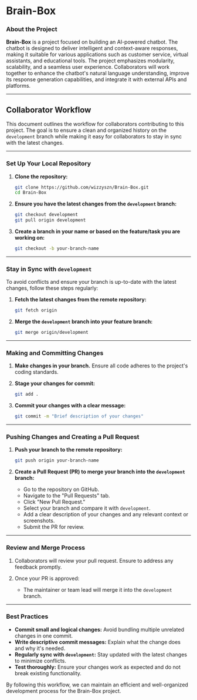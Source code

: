 # Brain-Box

### About the Project

**Brain-Box** is a project focused on building an AI-powered chatbot. The chatbot is designed to deliver intelligent and context-aware responses, making it suitable for various applications such as customer service, virtual assistants, and educational tools. The project emphasizes modularity, scalability, and a seamless user experience. Collaborators will work together to enhance the chatbot's natural language understanding, improve its response generation capabilities, and integrate it with external APIs and platforms.

---

## Collaborator Workflow

This document outlines the workflow for collaborators contributing to this project. The goal is to ensure a clean and organized history on the `development` branch while making it easy for collaborators to stay in sync with the latest changes.

---


### Set Up Your Local Repository

1. **Clone the repository:**
   ```bash
   git clone https://github.com/wizzyszn/Brain-Box.git
   cd Brain-Box
   ```

2. **Ensure you have the latest changes from the `development` branch:**
   ```bash
   git checkout development
   git pull origin development
   ```

3. **Create a branch in your name or based on the feature/task you are working on:**
   ```bash
   git checkout -b your-branch-name
   ```

---

### Stay in Sync with `development`

To avoid conflicts and ensure your branch is up-to-date with the latest changes, follow these steps regularly:

1. **Fetch the latest changes from the remote repository:**
   ```bash
   git fetch origin
   ```

2. **Merge the `development` branch into your feature branch:**
   ```bash
   git merge origin/development
   ```

---

### Making and Committing Changes

1. **Make changes in your branch.** Ensure all code adheres to the project's coding standards.

2. **Stage your changes for commit:**
   ```bash
   git add .
   ```

3. **Commit your changes with a clear message:**
   ```bash
   git commit -m "Brief description of your changes"
   ```

---

### Pushing Changes and Creating a Pull Request

1. **Push your branch to the remote repository:**
   ```bash
   git push origin your-branch-name
   ```

2. **Create a Pull Request (PR) to merge your branch into the `development` branch:**
   - Go to the repository on GitHub.
   - Navigate to the "Pull Requests" tab.
   - Click "New Pull Request."
   - Select your branch and compare it with `development`.
   - Add a clear description of your changes and any relevant context or screenshots.
   - Submit the PR for review.

---

### Review and Merge Process

1. Collaborators will review your pull request. Ensure to address any feedback promptly.

2. Once your PR is approved:
   - The maintainer or team lead will merge it into the `development` branch.

---

### Best Practices

- **Commit small and logical changes:** Avoid bundling multiple unrelated changes in one commit.
- **Write descriptive commit messages:** Explain what the change does and why it's needed.
- **Regularly sync with `development`:** Stay updated with the latest changes to minimize conflicts.
- **Test thoroughly:** Ensure your changes work as expected and do not break existing functionality.

By following this workflow, we can maintain an efficient and well-organized development process for the Brain-Box project.
